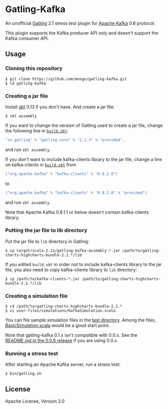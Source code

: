# Gatling-Kafka

An unofficial [Gatling](http://gatling.io/) 2.1 stress test plugin
for [Apache Kafka](http://kafka.apache.org/) 0.8 protocol.

This plugin supports the Kafka producer API only
and doesn't support the Kafka consumer API.

## Usage

### Cloning this repository

    $ git clone https://github.com/mnogu/gatling-kafka.git
    $ cd gatling-kafka

### Creating a jar file

Install [sbt](http://www.scala-sbt.org/) 0.13 if you don't have.
And create a jar file:

    $ sbt assembly

If you want to change the version of Gatling used to create a jar file,
change the following line in [`build.sbt`](build.sbt):

```scala
"io.gatling" % "gatling-core" % "2.1.3" % "provided",
```

and run `sbt assembly`.

If you don't want to include kafka-clients library to the jar file,
change a line on kafka-clients in [`build.sbt`](build.sbt) from

```scala
("org.apache.kafka" % "kafka-clients" % "0.8.2.0")
```

to

```scala
("org.apache.kafka" % "kafka-clients" % "0.8.2.0" % "provided")
```

and run `sbt assembly`.

Note that Apache Kafka 0.8.1.1 or below doesn't contain kafka-clients library.

### Putting the jar file to lib directory

Put the jar file to `lib` directory in Gatling:

    $ cp target/scala-2.11/gatling-kafka-assembly-*.jar /path/to/gatling-charts-highcharts-bundle-2.1.*/lib

If you edited `build.sbt` in order not to include kafka-clients library
to the jar file, you also need to copy kafka-clients library to `lib` directory:

    $ cp /path/to/kafka-clients-*.jar /path/to/gatling-charts-highcharts-bundle-2.1.*/lib


###  Creating a simulation file

    $ cd /path/to/gatling-charts-highcharts-bundle-2.1.*
    $ vi user-files/simulations/KafkaSimulation.scala

You can file sample simulation files in the [test directory](src/test/scala/com/github/mnogu/gatling/kafka/test).
Among the files, [BasicSimulation.scala](src/test/scala/com/github/mnogu/gatling/kafka/test/BasicSimulation.scala) would be a good start point.

Note that gatling-kafka 0.1.x isn't compatible with 0.0.x.
See the [README.md in the 0.0.6 release](gatling-kafka/blob/0.0.6/README.md)
if you are using 0.0.x.

### Running a stress test

After starting an Apache Kafka server, run a stress test:

    $ bin/gatling.sh

## License

Apache License, Version 2.0
